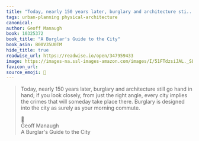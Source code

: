 ```yaml
---
title: "Today, nearly 150 years later, burglary and architecture sti..."
tags: urban-planning physical-architecture
canonical: 
author: Geoff Manaugh
book: 10325372
book_title: "A Burglar's Guide to the City"
book_asin: B00V35U0TM
hide_title: true
readwise_url: https://readwise.io/open/347959433
image: https://images-na.ssl-images-amazon.com/images/I/51FTdzsiJAL._SL200_.jpg
favicon_url: 
source_emoji: 📕
---
```


> Today, nearly 150 years later, burglary and architecture still go hand in hand; if you look closely, from just the right angle, every city implies the crimes that will someday take place there. Burglary is designed into the city as surely as your morning commute.
> <div class="quoteback-footer"><div class="quoteback-avatar"><span class="mini-emoji"> 📕</span></div><div class="quoteback-metadata"><div class="metadata-inner"><span style="display:none">FROM:</span><div aria-label="Geoff Manaugh" class="quoteback-author"> Geoff Manaugh</div><div aria-label="A Burglar's Guide to the City" class="quoteback-title"> A Burglar's Guide to the City</div></div></div></div>